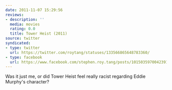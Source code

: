 ```yaml
---
date: 2011-11-07 15:29:56
reviews:
- description: ''
  media: movies
  rating: 0.0
  title: Tower Heist (2011)
source: twitter
syndicated:
- type: twitter
  url: https://twitter.com/roytang/statuses/133566865648783360/
- type: facebook
  url: https://www.facebook.com/stephen.roy.tang/posts/10150359700423912
---
```


Was it just me, or did Tower Heist feel really racist regarding Eddie Murphy's character?